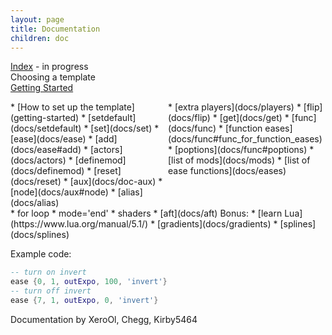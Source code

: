 ```yaml
---
layout: page
title: Documentation
children: doc
---
```


[Index](docs/globals) - in progress
<br>
Choosing a template
<br>
[Getting Started](getting-started)
<br>
<div style="display:flex">
<div style="flex:50%" markdown="1">
* [How to set up the template](getting-started)
* [setdefault](docs/setdefault)
* [set](docs/set)
* [ease](docs/ease)
* [add](docs/ease#add)
* [actors](docs/actors)
* [definemod](docs/definemod)
* [reset](docs/reset)
* [aux](docs/doc-aux)
* [node](docs/aux#node)
* [alias](docs/alias)
</div>
<div style="flex:50%" markdown="1">
* [extra players](docs/players)
* [flip](docs/flip)
* [get](docs/get)
* [func](docs/func)
* [function eases](docs/func#func_for_function_eases)
* [poptions](docs/func#poptions)
* [list of mods](docs/mods)
* [list of ease functions](docs/eases)
</div>
</div>
* for loop
* mode='end'
* shaders
* [aft](docs/aft)
Bonus:
* [learn Lua](https://www.lua.org/manual/5.1/)
* [gradients](docs/gradients)
* [splines](docs/splines)

Example code:
```lua
-- turn on invert
ease {0, 1, outExpo, 100, 'invert'}
-- turn off invert
ease {7, 1, outExpo, 0, 'invert'}
```


Documentation by XeroOl, Chegg, Kirby5464
